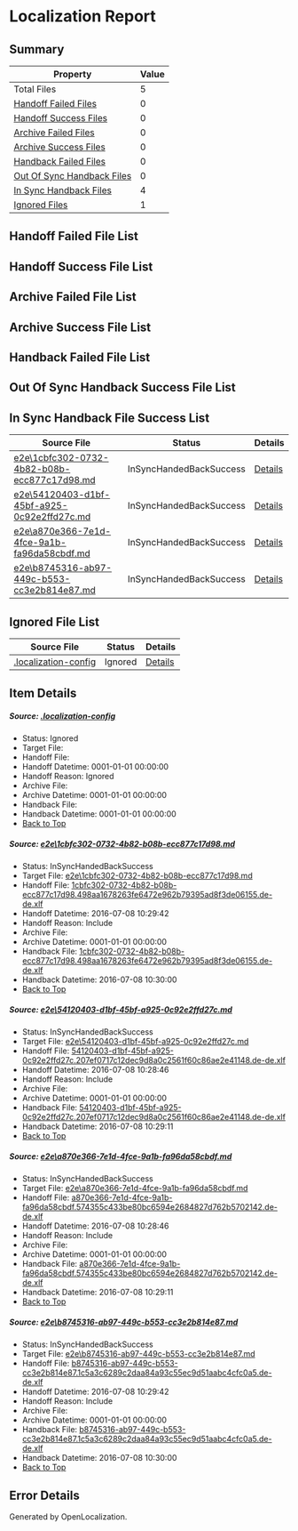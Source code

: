 # <a name='report-top'></a> Localization Report

## Summary
 Property | Value 
 -------- | ----- 
 Total Files | 5
[ Handoff Failed Files ](#handoff-failed-list)| 0
[ Handoff Success Files ](#handoff-success-list)| 0
[ Archive Failed Files ](#archive-failed-list)| 0
[ Archive Success Files ](#archive-success-list)| 0
[ Handback Failed Files ](#handback-failed-list)| 0
[ Out Of Sync Handback Files ](#outofsync-handback-success-list)| 0
[ In Sync Handback Files ](#insync-handback-success-list)| 4
[ Ignored Files ](#ignored-list)| 1

## <a name='handoff-failed-list'></a> Handoff Failed File List

## <a name='handoff-success-list'></a> Handoff Success File List

## <a name='archive-failed-list'></a> Archive Failed File List

## <a name='archive-success-list'></a> Archive Success File List

## <a name='handback-failed-list'></a> Handback Failed File List

## <a name='outofsync-handback-success-list'></a> Out Of Sync Handback Success File List

## <a name='insync-handback-success-list'></a> In Sync Handback File Success List
 Source File | Status | Details 
 ----------- | ------ | ------- 
 [e2e\1cbfc302-0732-4b82-b08b-ecc877c17d98.md](https://github.com/OpenLocalizationTestOrg/oltest/blob/3054457aa2b956258e86610f8cf21d6d413b1d89/e2e/1cbfc302-0732-4b82-b08b-ecc877c17d98.md) | InSyncHandedBackSuccess | [Details](#33d53ad8eb58ba374087db333000a86b875a74931)
 [e2e\54120403-d1bf-45bf-a925-0c92e2ffd27c.md](https://github.com/OpenLocalizationTestOrg/oltest/blob/1c0bc0b7cf97fd8ad0a6dabb462f3c01796437eb/e2e/54120403-d1bf-45bf-a925-0c92e2ffd27c.md) | InSyncHandedBackSuccess | [Details](#364ba981a886486aeacfcac23bcbfb17e568a6b32)
 [e2e\a870e366-7e1d-4fce-9a1b-fa96da58cbdf.md](https://github.com/OpenLocalizationTestOrg/oltest/blob/1c0bc0b7cf97fd8ad0a6dabb462f3c01796437eb/e2e/a870e366-7e1d-4fce-9a1b-fa96da58cbdf.md) | InSyncHandedBackSuccess | [Details](#6e26ff7ed9b3daecbfed8f5d2dbb27a06d97d0953)
 [e2e\b8745316-ab97-449c-b553-cc3e2b814e87.md](https://github.com/OpenLocalizationTestOrg/oltest/blob/3054457aa2b956258e86610f8cf21d6d413b1d89/e2e/b8745316-ab97-449c-b553-cc3e2b814e87.md) | InSyncHandedBackSuccess | [Details](#d8cce844228e8bc4e034eb55ddd3e2f21d05658a4)

## <a name='ignored-list'></a> Ignored File List
 Source File | Status | Details 
 ----------- | ------ | ------- 
 [.localization-config](https://github.com/OpenLocalizationTestOrg/oltest/blob/3054457aa2b956258e86610f8cf21d6d413b1d89/.localization-config) | Ignored | [Details](#3d4f252ac210baf56311d7e97dcc2db10974dbd20)

## Item Details
##### <a name='3d4f252ac210baf56311d7e97dcc2db10974dbd20'></a> Source: [.localization-config](https://github.com/OpenLocalizationTestOrg/oltest/blob/3054457aa2b956258e86610f8cf21d6d413b1d89/.localization-config)
* Status: Ignored
* Target File: 
* Handoff File: 
* Handoff Datetime: 0001-01-01 00:00:00
* Handoff Reason: Ignored
* Archive File: 
* Archive Datetime: 0001-01-01 00:00:00
* Handback File: 
* Handback Datetime: 0001-01-01 00:00:00
* [Back to Top](#report-top)

##### <a name='33d53ad8eb58ba374087db333000a86b875a74931'></a> Source: [e2e\1cbfc302-0732-4b82-b08b-ecc877c17d98.md](https://github.com/OpenLocalizationTestOrg/oltest/blob/3054457aa2b956258e86610f8cf21d6d413b1d89/e2e/1cbfc302-0732-4b82-b08b-ecc877c17d98.md)
* Status: InSyncHandedBackSuccess
* Target File: [e2e\1cbfc302-0732-4b82-b08b-ecc877c17d98.md](https://github.com/OpenLocalizationTestOrg/oltest-dede-fly/blob/edc3e67b8c6100d3250afa8dbdca8a363fea0156/e2e/1cbfc302-0732-4b82-b08b-ecc877c17d98.md)
* Handoff File: [1cbfc302-0732-4b82-b08b-ecc877c17d98.498aa1678263fe6472e962b79395ad8f3de06155.de-de.xlf](https://github.com/OpenLocalizationTestOrg/olhandoff-e2e/blob/2af2ce452e717b108028052a6afd86b7dbcbe137/ol-handoff/OpenLocalizationTestOrg/oltest-dede-fly/ci/ht/1cbfc302-0732-4b82-b08b-ecc877c17d98.498aa1678263fe6472e962b79395ad8f3de06155.de-de.xlf)
* Handoff Datetime: 2016-07-08 10:29:42
* Handoff Reason: Include
* Archive File: 
* Archive Datetime: 0001-01-01 00:00:00
* Handback File: [1cbfc302-0732-4b82-b08b-ecc877c17d98.498aa1678263fe6472e962b79395ad8f3de06155.de-de.xlf](https://github.com/OpenLocalizationTestOrg/olhandback-e2e/blob/a856f21275e3aaa5ae66f065b666b8153368e122/ol-handback/OpenLocalizationTestOrg/oltest-dede-fly/ci/ht/1cbfc302-0732-4b82-b08b-ecc877c17d98.498aa1678263fe6472e962b79395ad8f3de06155.de-de.xlf)
* Handback Datetime: 2016-07-08 10:30:00
* [Back to Top](#report-top)

##### <a name='364ba981a886486aeacfcac23bcbfb17e568a6b32'></a> Source: [e2e\54120403-d1bf-45bf-a925-0c92e2ffd27c.md](https://github.com/OpenLocalizationTestOrg/oltest/blob/1c0bc0b7cf97fd8ad0a6dabb462f3c01796437eb/e2e/54120403-d1bf-45bf-a925-0c92e2ffd27c.md)
* Status: InSyncHandedBackSuccess
* Target File: [e2e\54120403-d1bf-45bf-a925-0c92e2ffd27c.md](https://github.com/OpenLocalizationTestOrg/oltest-dede-fly/blob/a3cbe309569d38d8663d9731e94930eb430bfdbd/e2e/54120403-d1bf-45bf-a925-0c92e2ffd27c.md)
* Handoff File: [54120403-d1bf-45bf-a925-0c92e2ffd27c.207ef0717c12dec9d8a0c2561f60c86ae2e41148.de-de.xlf](https://github.com/OpenLocalizationTestOrg/olhandoff-e2e/blob/ab820709b0f74de871c0243afad01c7ed8a8a4fc/ol-handoff/OpenLocalizationTestOrg/oltest-dede-fly/ci/high/54120403-d1bf-45bf-a925-0c92e2ffd27c.207ef0717c12dec9d8a0c2561f60c86ae2e41148.de-de.xlf)
* Handoff Datetime: 2016-07-08 10:28:46
* Handoff Reason: Include
* Archive File: 
* Archive Datetime: 0001-01-01 00:00:00
* Handback File: [54120403-d1bf-45bf-a925-0c92e2ffd27c.207ef0717c12dec9d8a0c2561f60c86ae2e41148.de-de.xlf](https://github.com/OpenLocalizationTestOrg/olhandback-e2e/blob/50067c5c82ba8b458eb36332f3de3c58c0f772a5/ol-handback/OpenLocalizationTestOrg/oltest-dede-fly/ci/high/54120403-d1bf-45bf-a925-0c92e2ffd27c.207ef0717c12dec9d8a0c2561f60c86ae2e41148.de-de.xlf)
* Handback Datetime: 2016-07-08 10:29:11
* [Back to Top](#report-top)

##### <a name='6e26ff7ed9b3daecbfed8f5d2dbb27a06d97d0953'></a> Source: [e2e\a870e366-7e1d-4fce-9a1b-fa96da58cbdf.md](https://github.com/OpenLocalizationTestOrg/oltest/blob/1c0bc0b7cf97fd8ad0a6dabb462f3c01796437eb/e2e/a870e366-7e1d-4fce-9a1b-fa96da58cbdf.md)
* Status: InSyncHandedBackSuccess
* Target File: [e2e\a870e366-7e1d-4fce-9a1b-fa96da58cbdf.md](https://github.com/OpenLocalizationTestOrg/oltest-dede-fly/blob/a3cbe309569d38d8663d9731e94930eb430bfdbd/e2e/a870e366-7e1d-4fce-9a1b-fa96da58cbdf.md)
* Handoff File: [a870e366-7e1d-4fce-9a1b-fa96da58cbdf.574355c433be80bc6594e2684827d762b5702142.de-de.xlf](https://github.com/OpenLocalizationTestOrg/olhandoff-e2e/blob/ab820709b0f74de871c0243afad01c7ed8a8a4fc/ol-handoff/OpenLocalizationTestOrg/oltest-dede-fly/ci/high/a870e366-7e1d-4fce-9a1b-fa96da58cbdf.574355c433be80bc6594e2684827d762b5702142.de-de.xlf)
* Handoff Datetime: 2016-07-08 10:28:46
* Handoff Reason: Include
* Archive File: 
* Archive Datetime: 0001-01-01 00:00:00
* Handback File: [a870e366-7e1d-4fce-9a1b-fa96da58cbdf.574355c433be80bc6594e2684827d762b5702142.de-de.xlf](https://github.com/OpenLocalizationTestOrg/olhandback-e2e/blob/50067c5c82ba8b458eb36332f3de3c58c0f772a5/ol-handback/OpenLocalizationTestOrg/oltest-dede-fly/ci/high/a870e366-7e1d-4fce-9a1b-fa96da58cbdf.574355c433be80bc6594e2684827d762b5702142.de-de.xlf)
* Handback Datetime: 2016-07-08 10:29:11
* [Back to Top](#report-top)

##### <a name='d8cce844228e8bc4e034eb55ddd3e2f21d05658a4'></a> Source: [e2e\b8745316-ab97-449c-b553-cc3e2b814e87.md](https://github.com/OpenLocalizationTestOrg/oltest/blob/3054457aa2b956258e86610f8cf21d6d413b1d89/e2e/b8745316-ab97-449c-b553-cc3e2b814e87.md)
* Status: InSyncHandedBackSuccess
* Target File: [e2e\b8745316-ab97-449c-b553-cc3e2b814e87.md](https://github.com/OpenLocalizationTestOrg/oltest-dede-fly/blob/edc3e67b8c6100d3250afa8dbdca8a363fea0156/e2e/b8745316-ab97-449c-b553-cc3e2b814e87.md)
* Handoff File: [b8745316-ab97-449c-b553-cc3e2b814e87.1c5a3c6289c2daa84a93c55ec9d51aabc4cfc0a5.de-de.xlf](https://github.com/OpenLocalizationTestOrg/olhandoff-e2e/blob/2af2ce452e717b108028052a6afd86b7dbcbe137/ol-handoff/OpenLocalizationTestOrg/oltest-dede-fly/ci/ht/b8745316-ab97-449c-b553-cc3e2b814e87.1c5a3c6289c2daa84a93c55ec9d51aabc4cfc0a5.de-de.xlf)
* Handoff Datetime: 2016-07-08 10:29:42
* Handoff Reason: Include
* Archive File: 
* Archive Datetime: 0001-01-01 00:00:00
* Handback File: [b8745316-ab97-449c-b553-cc3e2b814e87.1c5a3c6289c2daa84a93c55ec9d51aabc4cfc0a5.de-de.xlf](https://github.com/OpenLocalizationTestOrg/olhandback-e2e/blob/a856f21275e3aaa5ae66f065b666b8153368e122/ol-handback/OpenLocalizationTestOrg/oltest-dede-fly/ci/ht/b8745316-ab97-449c-b553-cc3e2b814e87.1c5a3c6289c2daa84a93c55ec9d51aabc4cfc0a5.de-de.xlf)
* Handback Datetime: 2016-07-08 10:30:00
* [Back to Top](#report-top)


## Error Details

Generated by OpenLocalization.
